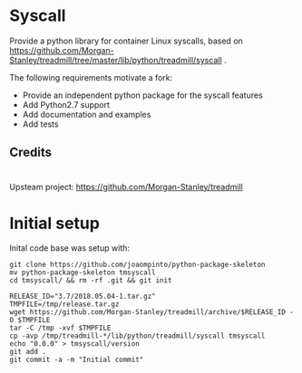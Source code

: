 # Syscall
Provide a python library for container Linux syscalls, based on https://github.com/Morgan-Stanley/treadmill/tree/master/lib/python/treadmill/syscall .

The following requirements motivate a fork:
- Provide an independent python package for the syscall features
- Add Python2.7 support
- Add documentation and examples
- Add tests

## Credits

#
Upsteam project: https://github.com/Morgan-Stanley/treadmill

# Initial setup
Inital code base was setup with:

```
git clone https://github.com/joaompinto/python-package-skeleton
mv python-package-skeleton tmsyscall
cd tmsyscall/ && rm -rf .git && git init

RELEASE_ID="3.7/2018.05.04-1.tar.gz"
TMPFILE=/tmp/release.tar.gz
wget https://github.com/Morgan-Stanley/treadmill/archive/$RELEASE_ID -O $TMPFILE
tar -C /tmp -xvf $TMPFILE
cp -avp /tmp/treadmill-*/lib/python/treadmill/syscall tmsyscall
echo "0.0.0" > tmsyscall/version
git add .
git commit -a -m "Initial commit"
```